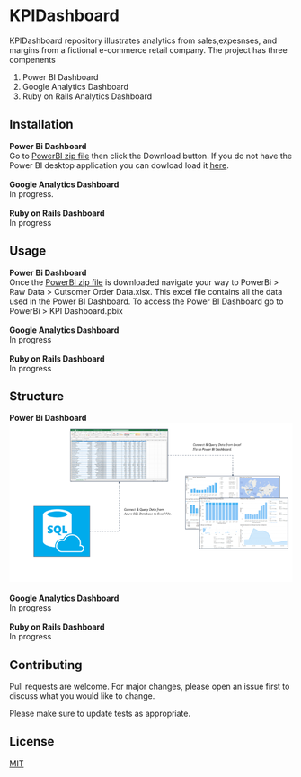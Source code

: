 # KPIDashboard
KPIDashboard repository illustrates analytics from sales,expesnses, and margins from a fictional e-commerce retail company. The project has three compenents
1. Power BI Dashboard 
2. Google Analytics Dashboard
3. Ruby on Rails Analytics Dashboard

## Installation
**Power Bi Dashboard**
<br />
Go to [PowerBI zip file](https://github.com/matthewmyrick/KPIDashboard/blob/main/PowerBi/PowerBi.zip) then click the Download button.
If you do not have the Power BI desktop application you can dowload load it [here](https://powerbi.microsoft.com/en-us/downloads/). <br />
<br />
**Google Analytics Dashboard**
<br />
In progress.<br />
<br />
**Ruby on Rails Dashboard**
<br />
In progress

## Usage
**Power Bi Dashboard**
<br />
Once the [PowerBI zip file](https://github.com/matthewmyrick/KPIDashboard/blob/main/PowerBi/PowerBi.zip) is downloaded navigate your way to PowerBi > Raw Data > Cutsomer Order Data.xlsx.
This excel file contains all the data used in the Power BI Dashboard.
To access the Power BI Dashboard go to PowerBi > KPI Dashboard.pbix
<br />
<br />
**Google Analytics Dashboard**
<br />
In progress
<br />
<br />
**Ruby on Rails Dashboard**
<br />
In progress

## Structure
**Power Bi Dashboard**
![PowerBIProcessMap](https://github.com/matthewmyrick/KPIDashboard/blob/main/PowerBi/images/Power%20BI%20Process%20Map.png)<br />
<br />
**Google Analytics Dashboard**
<br />
In progress
<br />
<br />
**Ruby on Rails Dashboard**
<br />
In progress

## Contributing
Pull requests are welcome. For major changes, please open an issue first to discuss what you would like to change.

Please make sure to update tests as appropriate.

## License
[MIT](https://choosealicense.com/licenses/mit/)
